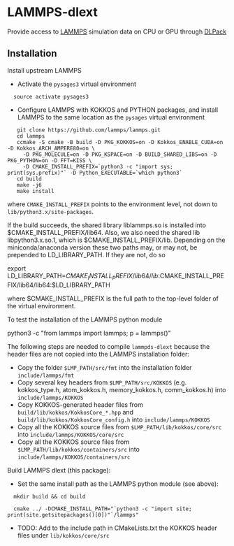 # LAMMPS-dlext

Provide access to [LAMMPS](https://www.lammps.org) simulation data on CPU or GPU through [DLPack](https://github.com/dmlc/dlpack)

## Installation

Install upstream LAMMPS
* Activate the `pysages3` virtual environment
```
  source activate pysages3
```
* Configure LAMMPS with KOKKOS and PYTHON packages, and install LAMMPS to the same location as the `pysages` virtual environment
```
   git clone https://github.com/lammps/lammps.git
   cd lammps
   ccmake -S cmake -B build -D PKG_KOKKOS=on -D Kokkos_ENABLE_CUDA=on -D Kokkos_ARCH_AMPERE80=on \
     -D PKG_MOLECULE=on -D PKG_KSPACE=on -D BUILD_SHARED_LIBS=on -D PKG_PYTHON=on -D FFT=KISS \
     -D CMAKE_INSTALL_PREFIX=`python3 -c "import sys; print(sys.prefix)"` -D Python_EXECUTABLE=`which python3`
   cd build
   make -j6
   make install
```
where `CMAKE_INSTALL_PREFIX` points to the environment level, not down to `lib/python3.x/site-packages`.

If the build succeeds, the shared library liblammps.so is installed into $CMAKE_INSTALL_PREFIX/lib64.
Also, we also need the shared lib libpython3.x.so.1, which is $CMAKE_INSTALL_PREFIX/lib. Depending on the miniconda/anaconda version
these two paths may, or may not, be prepended to LD_LIBRARY_PATH. If they are not, do so

export LD_LIBRARY_PATH=$CMAKE_INSTALL_PREFIX/lib64/lib:$CMAKE_INSTALL_PREFIX/lib64/lib64:$LD_LIBRARY_PATH

where $CMAKE_INSTALL_PREFIX is the full path to the top-level folder of the virtual environment.

To test the installation of the LAMMPS python module

python3 -c "from lammps import lammps; p = lammps()"


The following steps are needed to compile `lammpds-dlext` because the header files are not copied into the LAMMPS installation folder:
* Copy the folder ```$LMP_PATH/src/fmt``` into the installation folder ```include/lammps/fmt```
* Copy several key headers from ```$LMP_PATH/src/KOKKOS``` (e.g. kokkos_type.h, atom_kokkos.h, memory_kokkos.h, comm_kokkos.h) into ```include/lammps/KOKKOS```
* Copy KOKKOS-generated header files from ```build/lib/kokkos/KokkosCore_*.hpp``` and ```build/lib/kokkos/KokkosCore_config.h```  into ```include/lammps/KOKKOS```
* Copy all the KOKKOS source files from ```$LMP_PATH/lib/kokkos/core/src```  into ```include/lammps/KOKKOS/core/src```
* Copy all the KOKKOS source files from ```$LMP_PATH/lib/kokkos/containers/src``` into ```include/lammps/KOKKOS/containers/src```

Build LAMMPS dlext (this package):

* Set the same install path as the LAMMPS python module (see above):
```
  mkdir build && cd build

  cmake ../ -DCMAKE_INSTALL_PATH="`python3 -c "import site; print(site.getsitepackages()[0])"`/lammps"
```
* TODO: Add to the include path in CMakeLists.txt the KOKKOS header files under ```lib/kokkos/core/src```

